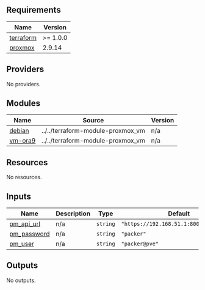 ## Requirements

| Name                                                                     | Version  |
| ------------------------------------------------------------------------ | -------- |
| <a name="requirement_terraform"></a> [terraform](#requirement_terraform) | >= 1.0.0 |
| <a name="requirement_proxmox"></a> [proxmox](#requirement_proxmox)       | 2.9.14   |

## Providers

No providers.

## Modules

| Name                                                     | Source                            | Version |
| -------------------------------------------------------- | --------------------------------- | ------- |
| <a name="module_debian"></a> [debian](#module_debian)    | ../../terraform-module-proxmox_vm | n/a     |
| <a name="module_vm-ora9"></a> [vm-ora9](#module_vm-ora9) | ../../terraform-module-proxmox_vm | n/a     |

## Resources

No resources.

## Inputs

| Name                                                               | Description | Type     | Default                                 | Required |
| ------------------------------------------------------------------ | ----------- | -------- | --------------------------------------- | :------: |
| <a name="input_pm_api_url"></a> [pm_api_url](#input_pm_api_url)    | n/a         | `string` | `"https://192.168.51.1:8006/api2/json"` |    no    |
| <a name="input_pm_password"></a> [pm_password](#input_pm_password) | n/a         | `string` | `"packer"`                              |    no    |
| <a name="input_pm_user"></a> [pm_user](#input_pm_user)             | n/a         | `string` | `"packer@pve"`                          |    no    |

## Outputs

No outputs.
